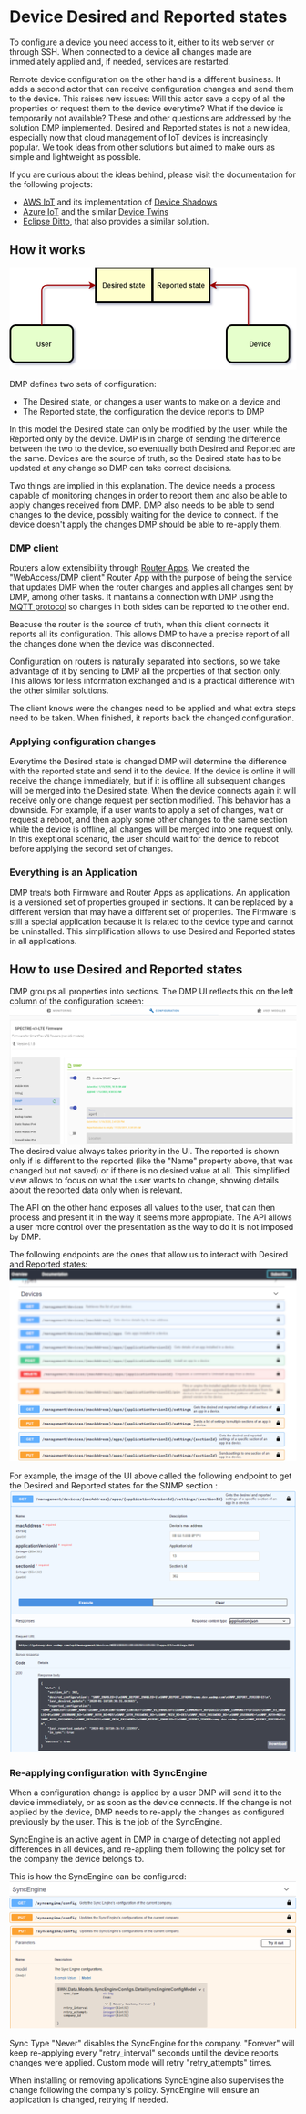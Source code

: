 # Device Desired and Reported states

To configure a device you need access to it, either to its web server or through SSH. When connected to a device all changes made are immediately applied and, if needed, services are restarted.

Remote device configuration on the other hand is a different business. It adds a second actor that can receive configuration changes and send them to the device. This raises new issues: Will this actor save a copy of all the properties or request them to the device everytime? What if the device is temporarily not available? These and other questions are addressed by the solution DMP implemented. Desired and Reported states is not a new idea, especially now that cloud management of IoT devices is increasingly popular. We took ideas from other solutions but aimed to make ours as simple and lightweight as possible.

If you are curious about the ideas behind, please visit the documentation for the following projects:
- [AWS IoT](https://aws.amazon.com/iot-platform/how-it-works/) and its implementation of [Device Shadows](http://docs.aws.amazon.com/iot/latest/developerguide/iot-thing-shadows.html)
- [Azure IoT](https://docs.microsoft.com/en-us/azure/iot-hub/iot-hub-what-is-iot-hub) and the similar [Device Twins](https://docs.microsoft.com/en-us/azure/iot-hub/iot-hub-devguide-device-twins)
- [Eclipse Ditto](https://www.eclipse.org/ditto/intro-overview.html), that also provides a similar solution.

## How it works

![Desired Reported](/images/explanations-discussions/desired-reported.png "Desired and Reported states")

DMP defines two sets of configuration:
- The Desired state, or changes a user wants to make on a device and
- The Reported state, the configuration the device reports to DMP

In this model the Desired state can only be modified by the user, while the Reported only by the device. DMP is in charge of sending the difference between the two to the device, so eventually both Desired and Reported are the same. Devices are the source of truth, so the Desired state has to be updated at any change so DMP can take correct decisions.

Two things are implied in this explanation. The device needs a process capable of monitoring changes in order to report them and also be able to apply changes received from DMP. DMP also needs to be able to send changes to the device, possibly waiting for the device to connect. If the device doesn't apply the changes DMP should be able to re-apply them.

### DMP client
Routers allow extensibility through [Router Apps](/references/routers-overview.md). We created the "WebAccess/DMP client" Router App with the purpose of being the service that updates DMP when the router changes and applies all changes sent by DMP, among other tasks. It mantains a connection with DMP using the [MQTT protocol](/explanations-discussions/what-is-webaccess-dmp.md) so changes in both sides can be reported to the other end.

Beacuse the router is the source of truth, when this client connects it reports all its configuration. This allows DMP to have a precise report of all the changes done when the device was disconnected.

Configuration on routers is naturally separated into sections, so we take advantage of it by sending to DMP all the properties of that section only. This allows for less information exchanged and is a practical difference with the other similar solutions.

The client knows were the changes need to be applied and what extra steps need to be taken. When finished, it reports back the changed configuration.

### Applying configuration changes
Everytime the Desired state is changed DMP will determine the difference with the reported state and send it to the device. If the device is online it will receive the change immediately, but if it is offline all subsequent changes will be merged into the Desired state. When the device connects again it will receive only one change request per section modified.
This behavior has a downside. For example, if a user wants to apply a set of changes, wait or request a reboot, and then apply some other changes to the same section while the device is offline, all changes will be merged into one request only. In this exeptional scenario, the user should wait for the device to reboot before applying the second set of changes.

### Everything is an Application
DMP treats both Firmware and Router Apps as applications. An application is a versioned set of properties grouped in sections. It can be replaced by a different version that may have a different set of properties. The Firmware is still a special application because it is related to the device type and cannot be uninstalled.
This simplification allows to use Desired and Reported states in all applications.

## How to use Desired and Reported states
DMP groups all properties into sections. The DMP UI reflects this on the left column of the configuration screen:
![Device configuration](/images/explanations-discussions/device-configuration.png "UI Device configuration")
The desired value always takes priority in the UI. The reported is shown only if is different to the reported (like the "Name" property above, that was changed but not saved) or if there is no desired value at all. This simplified view allows to focus on what the user wants to change, showing details about the reported data only when is relevant.

The API on the other hand exposes all values to the user, that can then process and present it in the way it seems more appropiate. The API allows a user more control over the presentation as the way to do it is not imposed by DMP.

The following endpoints are the ones that allow us to interact with Desired and Reported states:
![Desired Reported endpoints](/images/explanations-discussions/desired-reported-endpoints.png "Desired and Reported endpoints")

For example, the image of the UI above called the following endpoint to get the Desired and Reported states for the SNMP section :
![Device Desired and Reported through the API](/images/explanations-discussions/device-configuration-api.png "API Device configuration")

### Re-applying configuration with SyncEngine
When a configuration change is applied by a user DMP will send it to the device immediately, or as soon as the device connects. If the change is not applied by the device, DMP needs to re-apply the changes as configured previously by the user. This is the job of the SyncEngine.

SyncEngine is an active agent in DMP in charge of detecting not applied differences in all devices, and re-appling them following the policy set for the company the device belongs to.

This is how the SyncEngine can be configured:
![SyncEngine](/images/explanations-discussions/sync-engine-endpoints.png "SyncEngine")
![SyncEngine parameters](/images/explanations-discussions/sync-engine-parameters.png "SyncEngine parameters")

Sync Type "Never" disables the SyncEngine for the company. "Forever" will keep re-applying every "retry_interval" seconds until the device reports changes were applied. Custom mode will retry "retry_attempts" times.

When installing or removing applications SyncEngine also supervises the change following the company's policy. SyncEngine will ensure an application is changed, retrying if needed.